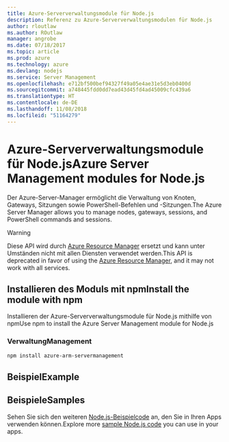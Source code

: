```yaml
---
title: Azure-Serververwaltungsmodule für Node.js
description: Referenz zu Azure-Serververwaltungsmodulen für Node.js
author: rloutlaw
ms.author: ROutlaw
manager: angrobe
ms.date: 07/18/2017
ms.topic: article
ms.prod: azure
ms.technology: azure
ms.devlang: nodejs
ms.service: Server Management
ms.openlocfilehash: e712bf500bef94327f49a05e4ae31e5d3eb0400d
ms.sourcegitcommit: a748445fdd0dd7ead43d45fd4ad45009cfc439a6
ms.translationtype: HT
ms.contentlocale: de-DE
ms.lasthandoff: 11/08/2018
ms.locfileid: "51164279"
---
```

# <a name="azure-server-management-modules-for-nodejs"></a><span data-ttu-id="1fc9f-103">Azure-Serververwaltungsmodule für Node.js</span><span class="sxs-lookup"><span data-stu-id="1fc9f-103">Azure Server Management modules for Node.js</span></span>

<span data-ttu-id="1fc9f-104">Der Azure-Server-Manager ermöglicht die Verwaltung von Knoten, Gateways, Sitzungen sowie PowerShell-Befehlen und -Sitzungen.</span><span class="sxs-lookup"><span data-stu-id="1fc9f-104">The Azure Server Manager allows you to manage nodes, gateways, sessions, and PowerShell commands and sessions.</span></span>

> [!WARNING]
> <span data-ttu-id="1fc9f-105">Diese API wird durch [Azure Resource Manager](/javascript/api/overview/azure/resources) ersetzt und kann unter Umständen nicht mit allen Diensten verwendet werden.</span><span class="sxs-lookup"><span data-stu-id="1fc9f-105">This API is deprecated in favor of using the [Azure Resource Manager](/javascript/api/overview/azure/resources), and it may not work with all services.</span></span>

## <a name="install-the-module-with-npm"></a><span data-ttu-id="1fc9f-106">Installieren des Moduls mit npm</span><span class="sxs-lookup"><span data-stu-id="1fc9f-106">Install the module with npm</span></span>

<span data-ttu-id="1fc9f-107">Installieren der Azure-Serververwaltungsmodule für Node.js mithilfe von npm</span><span class="sxs-lookup"><span data-stu-id="1fc9f-107">Use npm to install the Azure Server Management module for Node.js</span></span>

### <a name="management"></a><span data-ttu-id="1fc9f-108">Verwaltung</span><span class="sxs-lookup"><span data-stu-id="1fc9f-108">Management</span></span>

```bash
npm install azure-arm-servermanagement
```

## <a name="example"></a><span data-ttu-id="1fc9f-109">Beispiel</span><span class="sxs-lookup"><span data-stu-id="1fc9f-109">Example</span></span>

## <a name="samples"></a><span data-ttu-id="1fc9f-110">Beispiele</span><span class="sxs-lookup"><span data-stu-id="1fc9f-110">Samples</span></span>

<span data-ttu-id="1fc9f-111">Sehen Sie sich den weiteren [Node.js-Beispielcode](https://azure.microsoft.com/resources/samples/?platform=nodejs) an, den Sie in Ihren Apps verwenden können.</span><span class="sxs-lookup"><span data-stu-id="1fc9f-111">Explore more [sample Node.js code](https://azure.microsoft.com/resources/samples/?platform=nodejs) you can use in your apps.</span></span>